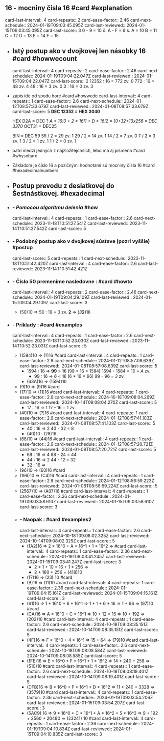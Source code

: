 ## 16 - mocniny čísla 16 #card #explanation 
card-last-interval:: 4
card-repeats:: 2
card-ease-factor:: 2.46
card-next-schedule:: 2024-01-19T09:03:45.095Z
card-last-reviewed:: 2024-01-15T09:03:45.095Z
card-last-score:: 3
0 - 9 = 10 č.
A - F = 6 s.
A = 10
B = 11
C = 12
D = 13
E = 14
F = 15
- ## Istý postup ako v dvojkovej len násobky 16 #card #howwecount 
  card-last-interval:: 4
  card-repeats:: 2
  card-ease-factor:: 2.46
  card-next-schedule:: 2024-01-19T09:04:22.047Z
  card-last-reviewed:: 2024-01-15T09:04:22.047Z
  card-last-score:: 3
  12352 : 16 = 772 zv. 0
  772 : 16 = 48 zv. 4
  48 : 16 = 3 zv. 0
  3 : 16 = 0 zv. 3
- zápis ide od spodu hore #card #howwedo 
  card-last-interval:: 4
  card-repeats:: 1
  card-ease-factor:: 2.6
  card-next-schedule:: 2024-01-12T08:57:33.679Z
  card-last-reviewed:: 2024-01-08T08:57:33.679Z
  card-last-score:: 5
  **DEC 12352 = HEX 3040**
  
  HEX D2A = DEC ?
  *A * 16!0 + 2 * 16!1 + D * 16!2 = 10+32+13x256 = DEC 3370*
  OCT31 = DEC25
  
  BIN  = DEC 59
  59 / 2 = 29 zv. 1
  29 / 2 = 14 zv. 1
  14 / 2 = 7 zv. 0
  7 / 2 = 3 zv. 1
  3 / 2 = 1 zv. 1
  1 / 2 = 0 zv. 1
- patrí medzi jedných z najzložitejchších, lebo má aj písmena #card #whysohard
- Základom je číslo 16 a pozičnými hodnotami sú mocniny čísla 16 #card #hexadecimalnumbers
- ## Postup prevodu z desiatkovej do Šestnástkovej. #hexadecimal
- ### - *Pomocou algoritmu delenia* #how
  card-last-interval:: 4
  card-repeats:: 1
  card-ease-factor:: 2.6
  card-next-schedule:: 2023-11-18T10:51:27.541Z
  card-last-reviewed:: 2023-11-14T10:51:27.542Z
  card-last-score:: 5
- ### - Podobný postup ako v dvojkovej sústave (pozri vyššie) #postup
  card-last-score:: 5
  card-repeats:: 1
  card-next-schedule:: 2023-11-18T10:51:42.420Z
  card-last-interval:: 4
  card-ease-factor:: 2.6
  card-last-reviewed:: 2023-11-14T10:51:42.421Z
- ### - Číslo 50 premeníme nasledovne : #card #howto
  card-last-interval:: 4
  card-repeats:: 2
  card-ease-factor:: 2.46
  card-next-schedule:: 2024-01-19T09:04:29.109Z
  card-last-reviewed:: 2024-01-15T09:04:29.109Z
  card-last-score:: 3
	- (50)10 => 50 : 16 = *3* zv. **2** => (*3***2**)16
- ### - Príklady : #card #examples
  card-last-interval:: 4
  card-repeats:: 1
  card-ease-factor:: 2.6
  card-next-schedule:: 2023-11-18T10:52:23.030Z
  card-last-reviewed:: 2023-11-14T10:52:23.031Z
  card-last-score:: 5
	- (1594)10 => (?)16 #card
	  card-last-interval:: 4
	  card-repeats:: 1
	  card-ease-factor:: 2.6
	  card-next-schedule:: 2024-01-12T08:57:08.639Z
	  card-last-reviewed:: 2024-01-08T08:57:08.639Z
	  card-last-score:: 5
		- 1594 : 16 => **99** > 16     (99 * 16 = 1584)        1594 - 1584 = 10 = *A* zv.
			- 99 : 16 => *6*  < 16    (6 * 16 = 96)         99 - 96 = *3* zv.
		- (63A)16 => (1594)10
	- (9)10 => (9)16 #card
	- (17)10 => (11)16 #card
	  card-last-interval:: 4
	  card-repeats:: 1
	  card-ease-factor:: 2.6
	  card-next-schedule:: 2024-10-18T09:08:04.269Z
	  card-last-reviewed:: 2024-10-14T09:08:04.270Z
	  card-last-score:: 5
		- 17 : 16 => 1                  17 - 16 = 1 zv
	- (40)10 => (?)16 #card
	  card-last-interval:: 4
	  card-repeats:: 1
	  card-ease-factor:: 2.6
	  card-next-schedule:: 2024-01-12T08:57:41.103Z
	  card-last-reviewed:: 2024-01-08T08:57:41.103Z
	  card-last-score:: 5
		- 40 : 16 => 2           40 - 32 = 8
		- (40)10 : (28)16
	- (68)10 => (44)16 #card
	  card-last-interval:: 4
	  card-repeats:: 1
	  card-ease-factor:: 2.6
	  card-next-schedule:: 2024-01-12T08:57:20.721Z
	  card-last-reviewed:: 2024-01-08T08:57:20.721Z
	  card-last-score:: 5
		- 68 : 16 => 4         68 - 24 = 44
		- 44 : 16 => 2         44 - 12 = 32
		- 32 : 16 =>
	- (96)10 => (60)16 #card
	- (196)10 => (C4)16 #card
	  card-last-interval:: 4
	  card-repeats:: 1
	  card-ease-factor:: 2.6
	  card-next-schedule:: 2024-01-12T08:56:59.223Z
	  card-last-reviewed:: 2024-01-08T08:56:59.224Z
	  card-last-score:: 5
	- (2567)10 => (A07)16 #card
	  card-last-interval:: 4
	  card-repeats:: 1
	  card-ease-factor:: 2.36
	  card-next-schedule:: 2024-01-19T09:03:58.610Z
	  card-last-reviewed:: 2024-01-15T09:03:58.610Z
	  card-last-score:: 3
	- ### - Naopak : #card #examples2
	  card-last-interval:: 4
	  card-repeats:: 1
	  card-ease-factor:: 2.6
	  card-next-schedule:: 2024-10-18T09:08:02.325Z
	  card-last-reviewed:: 2024-10-14T09:08:02.325Z
	  card-last-score:: 5
		- (1A2)16 => 2 * 16^0 + A * 16^1 + 1 * 16^2 => #card
		  card-last-interval:: 4
		  card-repeats:: 1
		  card-ease-factor:: 2.36
		  card-next-schedule:: 2024-01-19T09:03:41.245Z
		  card-last-reviewed:: 2024-01-15T09:03:41.247Z
		  card-last-score:: 3
			- 2 * 1 + 10 * 16 + 1 * 256 =>
			- 2 + 160 + 256 = (418)10
		- (17)16 => (23) 10 #card
		- (B)16 => (11)10 #card
		  card-last-interval:: 4
		  card-repeats:: 1
		  card-ease-factor:: 2.36
		  card-next-schedule:: 2024-01-19T09:04:15.161Z
		  card-last-reviewed:: 2024-01-15T09:04:15.161Z
		  card-last-score:: 3
		- (61)16 => 1 * 16^0 + 6 * 16^1 => 1 * 1 + 6 * 16 => 1 + 96 => (97)10 #card
		- (CA)16 => A * 16^0 + C * 16^1 => 10 + 12 * 16 => 10 + 192 => (202)10 #card
		  card-last-interval:: 4
		  card-repeats:: 1
		  card-ease-factor:: 2.6
		  card-next-schedule:: 2024-10-18T09:08:35.151Z
		  card-last-reviewed:: 2024-10-14T09:08:35.151Z
		  card-last-score:: 5
		- (4F)16 => F * 16^0 + 4 * 16^1 => 15 + 64 => (79)10 #card
		  card-last-interval:: 4
		  card-repeats:: 1
		  card-ease-factor:: 2.6
		  card-next-schedule:: 2024-10-18T09:08:08.584Z
		  card-last-reviewed:: 2024-10-14T09:08:08.585Z
		  card-last-score:: 5
		- (1FE)16 => E * 16^0 + F * 16^1 + 1 * 16^2 => 14 + 240 + 256 => (510)10 #card
		  card-last-interval:: 4
		  card-repeats:: 1
		  card-ease-factor:: 2.6
		  card-next-schedule:: 2024-10-18T09:08:19.401Z
		  card-last-reviewed:: 2024-10-14T09:08:19.401Z
		  card-last-score:: 5
		- (DFB)16 => B * 16^0 + F * 16^1 + D * 16^2 => 11 + 240 + 3328 => (3579)10 #card
		  card-last-interval:: 4
		  card-repeats:: 1
		  card-ease-factor:: 2.36
		  card-next-schedule:: 2024-01-19T09:03:54.206Z
		  card-last-reviewed:: 2024-01-15T09:03:54.207Z
		  card-last-score:: 3
		- (5AC9) 16 => 9 * 16^0 + C * 16^1 + A * 16^2 + 5 * 16^3 => 9 + 192 + 2560 + 20480 => (23241) 10 #card
		  card-last-interval:: 4
		  card-repeats:: 1
		  card-ease-factor:: 2.36
		  card-next-schedule:: 2024-01-19T09:04:10.834Z
		  card-last-reviewed:: 2024-01-15T09:04:10.835Z
		  card-last-score:: 3